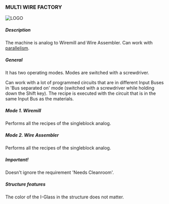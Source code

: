 ### MULTI WIRE FACTORY

![LOGO](https://gtimpact.space/media/gregtech/ParWire.png)

##### Description

The machine is analog to Wiremill and Wire Assembler. Can work with [parallelism](/wiki/mechanics#parallelism).

##### General

It has two operating modes. Modes are switched with a screwdriver.

Can work with a lot of programmed circuits that are in different Input Buses in 'Bus separated on' mode (switched with a screwdriver while holding down the Shift key). The recipe is executed with the circuit that is in the same Input Bus as the materials.

##### Mode 1. Wiremill

Performs all the recipes of the singleblock analog.

##### Mode 2. Wire Assembler

Performs all the recipes of the singleblock analog.

##### Important!

Doesn't ignore the requirement 'Needs Cleanroom'.

##### Structure features

The color of the I-Glass in the structure does not matter.

